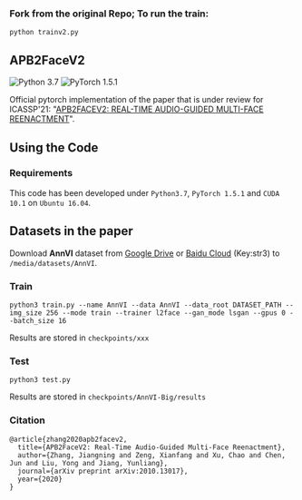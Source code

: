 ### Fork from the original Repo; To run the train:
```
python trainv2.py
```


## APB2FaceV2

![Python 3.7](https://img.shields.io/badge/python-3.7-green.svg?style=plastic) ![PyTorch 1.5.1](https://img.shields.io/badge/pytorch-1.5.1-green.svg?style=plastic)

Official pytorch implementation of the paper that is under review for ICASSP'21: "[APB2FACEV2: REAL-TIME AUDIO-GUIDED MULTI-FACE REENACTMENT](https://arxiv.org/pdf/2004.14569.pdf)".

## Using the Code

### Requirements

This code has been developed under `Python3.7`, `PyTorch 1.5.1` and `CUDA 10.1` on `Ubuntu 16.04`. 

## Datasets in the paper

Download **AnnVI** dataset from 
[Google Drive](https://drive.google.com/file/d/1xEnZwNLU4SmgFFh4WGV4KEOdegfFrOdp/view?usp=sharing) 
or 
[Baidu Cloud](https://pan.baidu.com/s/1oydpePBQieRoDmaENg3kfQ) (Key:str3) to `/media/datasets/AnnVI`.


### Train

```shell
python3 train.py --name AnnVI --data AnnVI --data_root DATASET_PATH --img_size 256 --mode train --trainer l2face --gan_mode lsgan --gpus 0 --batch_size 16
```

Results are stored in `checkpoints/xxx`

### Test

```shell
python3 test.py 
```

Results are stored in `checkpoints/AnnVI-Big/results`

### Citation

```angular2
@article{zhang2020apb2facev2,
  title={APB2FaceV2: Real-Time Audio-Guided Multi-Face Reenactment},
  author={Zhang, Jiangning and Zeng, Xianfang and Xu, Chao and Chen, Jun and Liu, Yong and Jiang, Yunliang},
  journal={arXiv preprint arXiv:2010.13017},
  year={2020}
}
```

